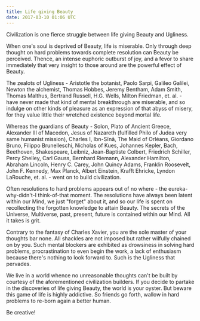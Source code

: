 ```yaml
---
title: Life giving Beauty
date: 2017-03-10 01:06 UTC
---
```


Civilization is one fierce struggle between life giving Beauty and Ugliness.

When one's soul is deprived of Beauty, life is miserable. Only through deep thought on hard problems towards complete resolution can Beauty be perceived. Thence, an intense euphoric outburst of joy, and a fevor to share immediately that very insight to those around are the powerful effect of Beauty.

The zealots of Ugliness - Aristotle the botanist, Paolo Sarpi, Galileo Galilei, Newton the alchemist, Thomas Hobbes, Jeremy Bentham, Adam Smith, Thomas Malthus, Bertrand Russell, H.G. Wells, Milton Friedman, et. al. - have never made that kind of mental breakthrough are miserable, and so indulge on other kinds of pleasure as an expression of that abyss of misery, for they value little their wretched existence beyond mortal life.

Whereas the guardians of Beauty - Solon, Plato of Ancient Greece, Alexander III of Macedon, Jesus of Nazareth (fulfilled Philo of Judea very same humanist mission), Charles I, Ibn-Sīnā, The Maid of Orléans, Giordano Bruno, Filippo Brunelleschi, Nicholas of Kues, Johannes Kepler, Bach, Beethoven, Shakespeare, Leibniz, Jean-Baptiste Colbert, Friedrich Schiller, Percy Shelley, Carl Gauss, Bernhard Riemann, Alexander Hamilton, Abraham Lincoln, Henry C. Carey, John Quincy Adams, Franklin Roosevelt, John F. Kennedy, Max Planck, Albert Einstein, Krafft Ehricke, Lyndon LaRouche, et. al. - went on to build civilization.

Often resolutions to hard problems appears out of no where - the eureka-why-didn't-I think-of-that moment. The resolutions have always been latent within our Mind, we just "forget" about it, and so our life is spent on recollecting the forgotten knowledge to attain Beauty. The secrets of the Universe, Multiverse, past, present, future is contained within our Mind. All it takes is grit.

Contrary to the fantasy of Charles Xavier, you are the sole master of your thoughts bar none. All shackles are not imposed but rather wilfully chained on by you. Such mental blockers are exhibited as drowsiness in solving hard problems, procrastination to even begin the work, a lack of enthusiasm because there's nothing to look forward to. Such is the Ugliness that pervades.

We live in a world whence no unreasonable thoughts can't be built by courtesy of the aforementioned civilization builders. If you decide to partake in the discoveries of life giving Beauty, the world is your oyster. But beware this game of life is highly addictive. So friends go forth, wallow in hard problems to re-born again a better human.

Be creative!
